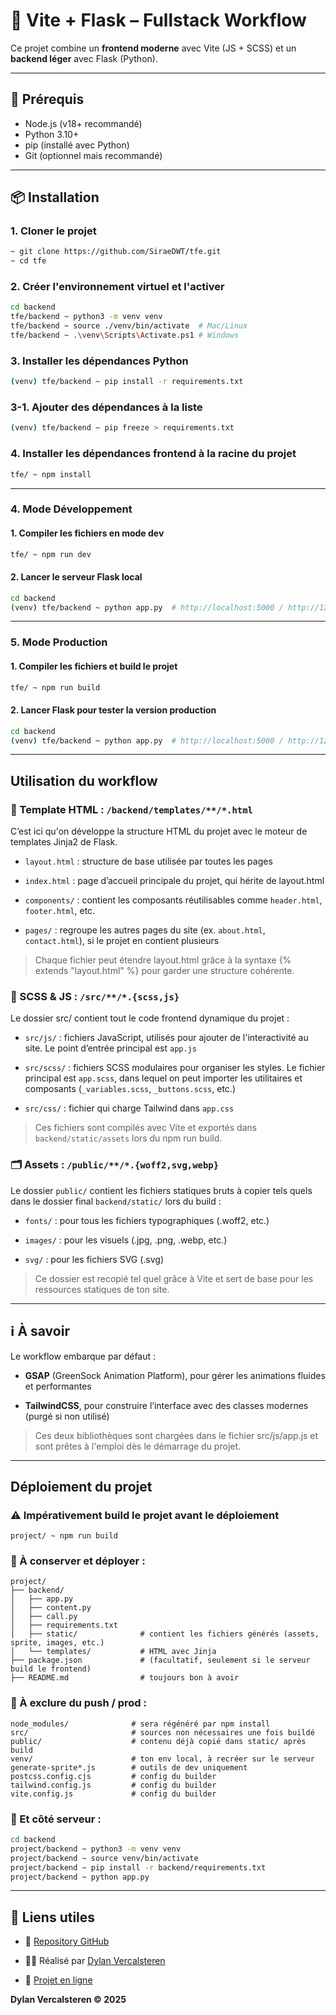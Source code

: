 # 🚀 Vite + Flask – Fullstack Workflow

Ce projet combine un **frontend moderne** avec Vite (JS + SCSS) et un **backend léger** avec Flask (Python).

---

## 🧰 Prérequis

- Node.js (v18+ recommandé)
- Python 3.10+
- pip (installé avec Python)
- Git (optionnel mais recommandé)

---

## 📦 Installation

### 1. Cloner le projet
```bash
~ git clone https://github.com/SiraeDWT/tfe.git
~ cd tfe
```

### 2. Créer l'environnement virtuel et l'activer
```bash
cd backend
tfe/backend ~ python3 -m venv venv
tfe/backend ~ source ./venv/bin/activate  # Mac/Linux
tfe/backend ~ .\venv\Scripts\Activate.ps1 # Windows
```

### 3. Installer les dépendances Python
```bash
(venv) tfe/backend ~ pip install -r requirements.txt
```

### 3-1. Ajouter des dépendances à la liste
```bash
(venv) tfe/backend ~ pip freeze > requirements.txt
```

### 4. Installer les dépendances frontend à la racine du projet
```bash
tfe/ ~ npm install
```

---

### 4. Mode Développement

#### 1. Compiler les fichiers en mode dev
```bash
tfe/ ~ npm run dev
```

#### 2. Lancer le serveur Flask local
```bash
cd backend
(venv) tfe/backend ~ python app.py  # http://localhost:5000 / http://127.0.0.1:5000
```

---

### 5. Mode Production

#### 1. Compiler les fichiers et build le projet
```bash
tfe/ ~ npm run build
```

#### 2. Lancer Flask pour tester la version production
```bash
cd backend
(venv) tfe/backend ~ python app.py  # http://localhost:5000 / http://127.0.0.1:5000
```

---

## Utilisation du workflow

### 🧩 Template HTML : `/backend/templates/**/*.html`
C’est ici qu'on développe la structure HTML du projet avec le moteur de templates Jinja2 de Flask.  

- `layout.html` : structure de base utilisée par toutes les pages

- `index.html` : page d’accueil principale du projet, qui hérite de layout.html

- `components/` : contient les composants réutilisables comme `header.html`, `footer.html`, etc.

- `pages/` : regroupe les autres pages du site (ex. `about.html`, `contact.html`), si le projet en contient plusieurs  

> Chaque fichier peut étendre layout.html grâce à la syntaxe {% extends "layout.html" %} pour garder une structure cohérente.  


### 🎨 SCSS & JS : `/src/**/*.{scss,js}`
Le dossier src/ contient tout le code frontend dynamique du projet :

- `src/js/` : fichiers JavaScript, utilisés pour ajouter de l'interactivité au site. Le point d’entrée principal est `app.js`

- `src/scss/` : fichiers SCSS modulaires pour organiser les styles. Le fichier principal est `app.scss`, dans lequel on peut importer les utilitaires et composants (`_variables.scss`, `_buttons.scss`, etc.)

- `src/css/` : fichier qui charge Tailwind dans `app.css`

> Ces fichiers sont compilés avec Vite et exportés dans `backend/static/assets` lors du npm run build.


### 🗂️ Assets : `/public/**/*.{woff2,svg,webp}`
Le dossier `public/` contient les fichiers statiques bruts à copier tels quels dans le dossier final `backend/static/` lors du build :

- `fonts/` : pour tous les fichiers typographiques (.woff2, etc.)

- `images/` : pour les visuels (.jpg, .png, .webp, etc.)

- `svg/` : pour les fichiers SVG (.svg)  

> Ce dossier est recopié tel quel grâce à Vite et sert de base pour les ressources statiques de ton site.

---

## ℹ️ À savoir
Le workflow embarque par défaut :

- **GSAP** (GreenSock Animation Platform), pour gérer les animations fluides et performantes

- **TailwindCSS**, pour construire l’interface avec des classes modernes (purgé si non utilisé)

> Ces deux bibliothèques sont chargées dans le fichier src/js/app.js et sont prêtes à l'emploi dès le démarrage du projet.

---

## Déploiement du projet

### ⚠️ Impérativement build le projet avant le déploiement
```
project/ ~ npm run build
```

### 🧳 À conserver et déployer :
```
project/
├── backend/
│   ├── app.py
│   ├── content.py
│   ├── call.py
│   ├── requirements.txt
│   ├── static/              # contient les fichiers générés (assets, sprite, images, etc.)
│   └── templates/           # HTML avec Jinja
├── package.json             # (facultatif, seulement si le serveur build le frontend)
├── README.md                # toujours bon à avoir

```

### 🧹 À exclure du push / prod :
```
node_modules/              # sera régénéré par npm install
src/                       # sources non nécessaires une fois buildé
public/                    # contenu déjà copié dans static/ après build
venv/                      # ton env local, à recréer sur le serveur
generate-sprite*.js        # outils de dev uniquement
postcss.config.cjs         # config du builder
tailwind.config.js         # config du builder
vite.config.js             # config du builder
```

### 🚀 Et côté serveur :
```bash
cd backend
project/backend ~ python3 -m venv venv
project/backend ~ source venv/bin/activate
project/backend ~ pip install -r backend/requirements.txt
project/backend ~ python app.py
```

---

## 🔗 Liens utiles

- 📁 [Repository GitHub](https://github.com/SiraeDWT/tfe)  

- 👨‍💻 Réalisé par [Dylan Vercalsteren](https://dylan-vercalsteren.be/)  

- 🚀 [Projet en ligne](https://dylan-vercalsteren.be/projets/tfe/beta/)
 
**Dylan Vercalsteren &copy; 2025**  